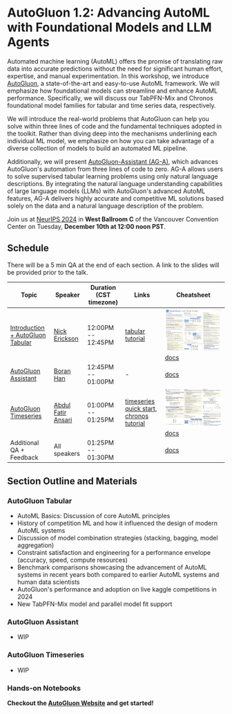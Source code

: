 # AutoGluon 1.2: Advancing AutoML with Foundational Models and LLM Agents 

Automated machine learning (AutoML) offers the promise of translating raw data into accurate predictions without the need for significant human effort, expertise, and manual experimentation.
In this workshop, we introduce [AutoGluon](https://github.com/autogluon/autogluon), a state-of-the-art and easy-to-use AutoML framework.
We will emphasize how foundational models can streamline and enhance AutoML performance.
Specifically, we will discuss our TabPFN-Mix and Chronos foundational model families for tabular and time series data, respectively.

We will introduce the real-world problems that AutoGluon can help you solve within three lines of code and the fundamental techniques adopted in the toolkit. 
Rather than diving deep into the mechanisms underlining each individual ML model, we emphasize on how you can take advantage of a diverse collection of models to build an automated ML pipeline.

Additionally, we will present [AutoGluon-Assistant (AG-A)](https://github.com/autogluon/autogluon-assistant), which advances AutoGluon's automation from three lines of code to zero.
AG-A allows users to solve supervised tabular learning problems using only natural language descriptions.
By integrating the natural language understanding capabilities of large language models (LLMs) with AutoGluon's advanced AutoML features, AG-A delivers highly accurate and competitive ML solutions based solely on the data and a natural language description of the problem.

Join us at [NeurIPS 2024](https://neurips.cc/) in **West Ballroom C** of the Vancouver Convention Center on Tuesday, **December 10th at 12:00 noon PST**.

## Schedule

There will be a 5 min QA at the end of each section. A link to the slides will be provided prior to the talk.

| Topic                                                  | Speaker                                             | Duration (CST timezone) | Links                                                                                                                                                                                                                                                                                                        | Cheatsheet                                                                                                                                                                                                                                                                                                                                                               |
|--------------------------------------------------------|-----------------------------------------------------|-------------------------|--------------------------------------------------------------------------------------------------------------------------------------------------------------------------------------------------------------------------------------------------------------------------------------------------------------|--------------------------------------------------------------------------------------------------------------------------------------------------------------------------------------------------------------------------------------------------------------------------------------------------------------------------------------------------------------------------|
| [Introduction + AutoGluon Tabular](#autogluon-tabular) | [Nick Erickson](https://github.com/Innixma)         | 12:00PM    -- 12:45PM   | [tabular tutorial](https://colab.research.google.com/github/autogluon/autogluon/blob/stable/docs/tutorials/tabular/tabular-essentials.ipynb)                                                                                                                                                                                                                                                          | [![tabular-cheatsheet](https://raw.githubusercontent.com/Innixma/autogluon-doc-utils/main/docs/cheatsheets/stable/autogluon-cheat-sheet.jpeg)](https://nbviewer.org/github/Innixma/autogluon-doc-utils/blob/main/docs/cheatsheets/stable/autogluon-cheat-sheet.pdf) [docs](https://auto.gluon.ai/stable/tutorials/tabular_prediction/index.html)                         |
| [AutoGluon Assistant](#autogluon-assistant)            | [Boran Han](https://github.com/boranhan)            | 12:45PM -- 01:00PM      | -                                                                                                                                                                                                                                                                                                            | [docs](https://github.com/autogluon/autogluon-assistant)                                                                                                                                                                                                                                                                                                                 |
| [AutoGluon Timeseries](#autogluon-timeseries)          | [Abdul Fatir Ansari](https://github.com/abdulfatir) | 01:00PM    -- 01:25PM   | [timeseries quick start](https://colab.research.google.com/github/autogluon/autogluon/blob/stable/docs/tutorials/timeseries/forecasting-quick-start.ipynb), [chronos tutorial](https://colab.research.google.com/github/autogluon/autogluon/blob/stable/docs/tutorials/timeseries/forecasting-chronos.ipynb) | [![timeseries-cheatsheet](https://raw.githubusercontent.com/Innixma/autogluon-doc-utils/main/docs/cheatsheets/stable/timeseries/autogluon-cheat-sheet-ts.jpeg)](https://raw.githubusercontent.com/Innixma/autogluon-doc-utils/main/docs/cheatsheets/stable/timeseries/autogluon-cheat-sheet-ts.pdf) [docs](https://auto.gluon.ai/stable/tutorials/timeseries/index.html) |                                                                                                    |
| Additional QA + Feedback                               | All speakers                                        | 01:25PM  -- 01:30PM     |                                                                                                                                                                                                                                                                                                              | [docs](https://auto.gluon.ai/cloud/stable/index.html)                                                                                                                                                                                                                                                                                                                    |

## Section Outline and Materials

### AutoGluon Tabular

- AutoML Basics: Discussion of core AutoML principles
- History of competition ML and how it influenced the design of modern AutoML systems
- Discussion of model combination strategies (stacking, bagging, model aggregation)
- Constraint satisfaction and engineering for a performance envelope (accuracy, speed, compute resources)
- Benchmark comparisons showcasing the advancement of AutoML systems in recent years both compared to earlier AutoML systems and human data scientists
- AutoGluon's performance and adoption on live kaggle competitions in 2024
- New TabPFN-Mix model and parallel model fit support

### AutoGluon Assistant

- WIP

### AutoGluon Timeseries

- WIP

### Hands-on Notebooks


**Checkout the [AutoGluon Website](https://auto.gluon.ai/) and get started!**
